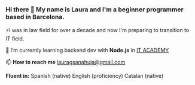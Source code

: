 ### Hi there 👋 My name is Laura and I'm a beginner programmer based in Barcelona. 

<!--
**LauraGutierrezSa/LauraGutierrezSa** is a ✨ _special_ ✨ repository because its `README.md` (this file) appears on your GitHub profile.

Here are some ideas to get you started:

- 🔭 I’m currently working on ...
- 🌱 I’m currently learning ...
- 👯 I’m looking to collaborate on ...
- 🤔 I’m looking for help with ...
- 💬 Ask me about ...
- 📫 How to reach me: ...
- 😄 Pronouns: ...
- ⚡ Fun fact: ...
-->

⚡I was in law field for over a decade and now I'm preparing to transition to IT field.

🌱 I’m currently learning backend dev with **Node.js** in [IT ACADEMY](https://www.barcelonactiva.cat/es/itacademy)

📫 **How to reach me**
lauragsanahuja@gmail.com

**Fluent in:**
Spanish (native)
English (proficiency)
Catalan (native)


